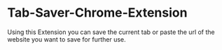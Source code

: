 # Tab-Saver-Chrome-Extension

 Using this Extension you can save the current tab or paste the url of the website you want to save for further use.
 
